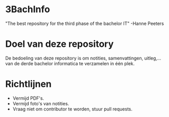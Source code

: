 # 3BachInfo
"The best repository for the third phase of the bachelor IT" -Hanne Peeters

# Doel van deze repository
De bedoeling van deze repository is om notities, samenvattingen, uitleg,... van de derde bachelor informatica te verzamelen in één plek. 

# Richtlijnen
* Vermijd PDF's.
* Vermijd foto's van notities.
* Vraag niet om contributor te worden, stuur pull requests.
